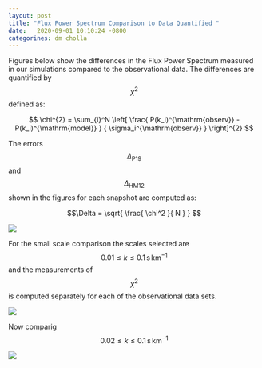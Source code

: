 ```yaml
---
layout: post
title: "Flux Power Spectrum Comparison to Data Quantified "
date:   2020-09-01 10:10:24 -0800
categorines: dm cholla
---
```


Figures below show the differences in the Flux Power Spectrum measured in our simulations compared to the observational data. The differences are quantified by $$\chi^2$$ defined as:

$$  \chi^{2} = \sum_{i}^N \left[ \frac{ P(k_i)^{\mathrm{observ}} - P(k_i)^{\mathrm{model}} } { \sigma_i^{\mathrm{observ}} }  \right]^{2}  $$




The errors $$\Delta_{\mathrm{P19}}$$ and $$\Delta_{\mathrm{HM12}}$$ shown in the figures for each snapshot are computed as:


$$\Delta = \sqrt{ \frac{ \chi^2 }{ N } } $$ 

<img src="{{ site.url }}assets/images/fps_comparison_boss.png">


For the small scale  comparison the scales selected are $$ 0.01 \leq k \leq 0.1 \, \mathrm{s} \, \mathrm{km}^{-1} $$ and the measurements of $$\chi^2$$ is computed separately for each of the observational data sets. 

<img src="{{ site.url }}assets/images/fps_comparison.png">



Now comparig  $$ 0.02 \leq k \leq 0.1 \, \mathrm{s} \, \mathrm{km}^{-1} $$ 


<img src="{{ site.url }}assets/images/fps_comparison_k2.png">


